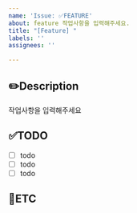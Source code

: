 ```yaml
---
name: 'Issue: ✅FEATURE'
about: feature 작업사항을 입력해주세요.
title: "[Feature] "
labels: ''
assignees: ''

---
```


✏️Description
-
작업사항을 입력해주세요

✅TODO
-
- [ ] todo
- [ ] todo
- [ ] todo

🐾ETC
-